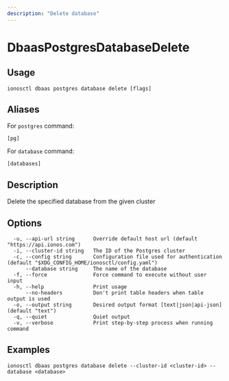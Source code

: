 ```yaml
---
description: "Delete database"
---
```


# DbaasPostgresDatabaseDelete

## Usage

```text
ionosctl dbaas postgres database delete [flags]
```

## Aliases

For `postgres` command:

```text
[pg]
```

For `database` command:

```text
[databases]
```

## Description

Delete the specified database from the given cluster

## Options

```text
  -u, --api-url string      Override default host url (default "https://api.ionos.com")
  -i, --cluster-id string   The ID of the Postgres cluster
  -c, --config string       Configuration file used for authentication (default "$XDG_CONFIG_HOME/ionosctl/config.yaml")
      --database string     The name of the database
  -f, --force               Force command to execute without user input
  -h, --help                Print usage
      --no-headers          Don't print table headers when table output is used
  -o, --output string       Desired output format [text|json|api-json] (default "text")
  -q, --quiet               Quiet output
  -v, --verbose             Print step-by-step process when running command
```

## Examples

```text
ionosctl dbaas postgres database delete --cluster-id <cluster-id> --database <database>
```

